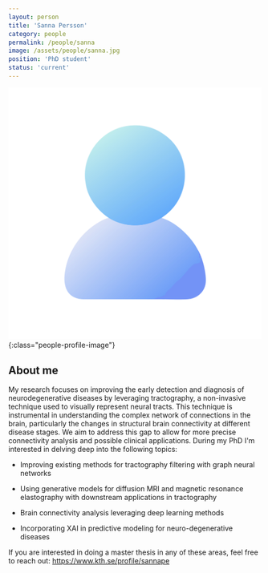 ```yaml
---
layout: person
title: 'Sanna Persson'
category: people
permalink: /people/sanna
image: /assets/people/sanna.jpg
position: 'PhD student'
status: 'current'
---
```


![Sanna](/assets/people/default.jpg){:class="people-profile-image"}

## About me
My research focuses on improving the early detection and diagnosis of neurodegenerative diseases by leveraging tractography, a non-invasive technique used to visually represent neural tracts. This technique is instrumental in understanding the complex network of connections in the brain, particularly the changes in structural brain connectivity at different disease stages. We aim to address this gap to allow for more precise connectivity analysis and possible clinical applications. During my PhD I'm interested in delving deep into the following topics: 


- Improving existing methods for tractography filtering with graph neural networks

- Using generative models for diffusion MRI and magnetic resonance elastography with downstream applications in tractography

- Brain connectivity analysis leveraging deep learning methods

- Incorporating XAI in predictive modeling for neuro-degenerative diseases 

If you are interested in doing a master thesis in any of these areas, feel free to reach out: <https://www.kth.se/profile/sannape>

